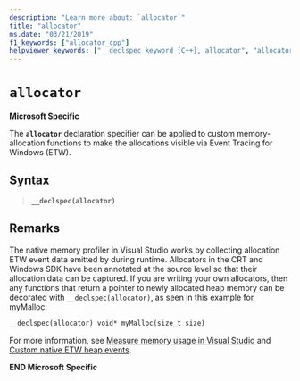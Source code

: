 ```yaml
---
description: "Learn more about: `allocator`"
title: "allocator"
ms.date: "03/21/2019"
f1_keywords: ["allocator_cpp"]
helpviewer_keywords: ["__declspec keyword [C++], allocator", "allocator __declspec keyword"]
---
```

# `allocator`

**Microsoft Specific**

The **`allocator`** declaration specifier can be applied to custom memory-allocation functions to make the allocations visible via Event Tracing for Windows (ETW).

## Syntax

> **`__declspec(allocator)`**

## Remarks

The native memory profiler in Visual Studio works by collecting allocation ETW event data emitted by during runtime. Allocators in the CRT and Windows SDK have been annotated at the source level so that their allocation data can be captured. If you are writing your own allocators, then any functions that return a pointer to newly allocated heap memory can be decorated with `__declspec(allocator)`, as seen in this example for myMalloc:

```cpp
__declspec(allocator) void* myMalloc(size_t size)
```

For more information, see [Measure memory usage in Visual Studio](/visualstudio/profiling/memory-usage) and [Custom native ETW heap events](/visualstudio/profiling/custom-native-etw-heap-events).

**END Microsoft Specific**
